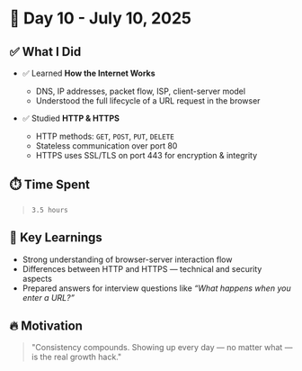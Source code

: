 # 🚀 Day 10 - July 10, 2025

## ✅ What I Did

* ✅ Learned **How the Internet Works**
  * DNS, IP addresses, packet flow, ISP, client-server model
  * Understood the full lifecycle of a URL request in the browser

* ✅ Studied **HTTP & HTTPS**
  * HTTP methods: `GET`, `POST`, `PUT`, `DELETE`
  * Stateless communication over port 80
  * HTTPS uses SSL/TLS on port 443 for encryption & integrity

## ⏱️ Time Spent

> `3.5 hours`

## 🧠 Key Learnings

* Strong understanding of browser-server interaction flow
* Differences between HTTP and HTTPS — technical and security aspects
* Prepared answers for interview questions like *“What happens when you enter a URL?”*

## 🔥 Motivation

> "Consistency compounds. Showing up every day — no matter what — is the real growth hack."
